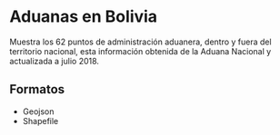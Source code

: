# Aduanas en Bolivia

Muestra los 62 puntos de administración aduanera, dentro y fuera del territorio nacional, esta información obtenida de la Aduana Nacional y actualizada a julio 2018.

## Formatos
- Geojson
- Shapefile